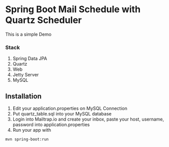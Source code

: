 # Spring Boot Mail Schedule with Quartz Scheduler

This is a simple Demo

### Stack
1. Spring Data JPA
2. Quartz
3. Web
4. Jetty Server
5. MySQL

## Installation

1. Edit your application.properties on MySQL Connection
3. Put quartz_table.sql into your MySQL database
4. Login into Mailtrap.io and create your inbox, paste your host, username, password into application.properties
4. Run your app with
```bash
mvn spring-boot:run
```